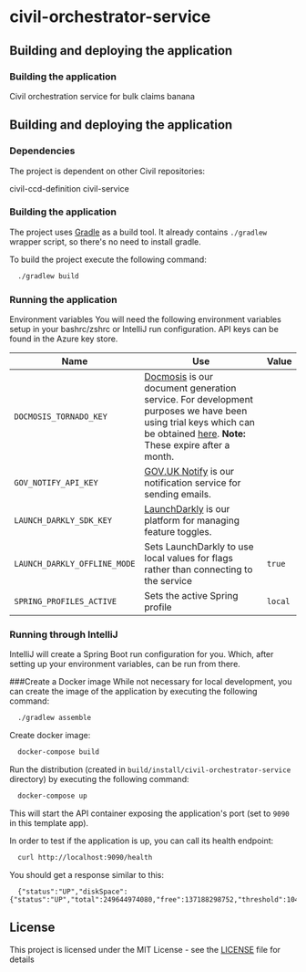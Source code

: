 # civil-orchestrator-service

## Building and deploying the application

### Building the application

Civil orchestration service for bulk claims banana

## Building and deploying the application

### Dependencies
The project is dependent on other Civil repositories:

civil-ccd-definition
civil-service

### Building the application


The project uses [Gradle](https://gradle.org) as a build tool. It already contains
`./gradlew` wrapper script, so there's no need to install gradle.

To build the project execute the following command:

```bash
  ./gradlew build
```

### Running the application

Environment variables
You will need the following environment variables setup in your bashrc/zshrc or IntelliJ run configuration. API keys can be found in the Azure key store.


| Name | Use | Value |
| ---- | --- | ----- |
| `DOCMOSIS_TORNADO_KEY` | [Docmosis](https://www.docmosis.com/) is our document generation service. For development purposes we have been using trial keys which can be obtained [here](https://www.docmosis.com/products/tornado/try.html). **Note:** These expire after a month. | |
| `GOV_NOTIFY_API_KEY` | [GOV.UK Notify](https://www.notifications.service.gov.uk/) is our notification service for sending emails.  | |
| `LAUNCH_DARKLY_SDK_KEY` | [LaunchDarkly](https://launchdarkly.com/) is our platform for managing feature toggles. | |
| `LAUNCH_DARKLY_OFFLINE_MODE` | Sets LaunchDarkly to use local values for flags rather than connecting to the service | `true` |
| `SPRING_PROFILES_ACTIVE` | Sets the active Spring profile | `local` |


### Running through IntelliJ
IntelliJ will create a Spring Boot run configuration for you. Which, after setting up your environment variables, can be run from there.






###Create a Docker image
While not necessary for local development, you can create the image of the application by executing the following command:

```bash
  ./gradlew assemble
```

Create docker image:

```bash
  docker-compose build
```

Run the distribution (created in `build/install/civil-orchestrator-service` directory)
by executing the following command:

```bash
  docker-compose up
```

This will start the API container exposing the application's port
(set to `9090` in this template app).

In order to test if the application is up, you can call its health endpoint:

```bash
  curl http://localhost:9090/health
```

You should get a response similar to this:

```
  {"status":"UP","diskSpace":{"status":"UP","total":249644974080,"free":137188298752,"threshold":10485760}}
```

## License

This project is licensed under the MIT License - see the [LICENSE](LICENSE) file for details

